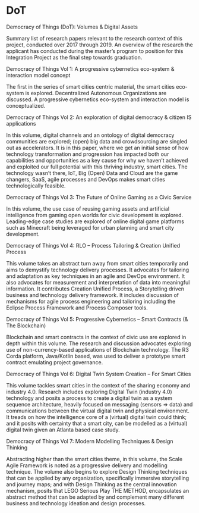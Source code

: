 # DoT
Democracy of Things (DoT): Volumes &amp; Digital Assets

Summary list of research papers relevant to the research context of this project, conducted over 2017 through 2019.  An overview of the research the applicant has conducted during the master’s program to position for this Integration Project as the final step towards graduation. 

Democracy of Things Vol 1: A progressive cybernetics eco-system & interaction model concept  

The first in the series of smart cities centric material, the smart cities eco-system is explored.  Decentralized Autonomous Organizations are discussed.  A progressive cybernetics eco-system and interaction model is conceptualized. 

Democracy of Things Vol 2: An exploration of digital democracy & citizen IS applications 

In this volume, digital channels and an ontology of digital democracy communities are explored; (open) big data and crowdsourcing are singled out as accelerators.  It is in this paper, where we get an initial sense of how technology transformation and progression has impacted both our capabilities and opportunities as a key cause for why we haven’t achieved and exploited our full potential with this thriving industry, smart cities.  The technology wasn’t there, IoT, Big (Open) Data and Cloud are the game changers, SaaS, agile processes and DevOps makes smart cities technologically feasible. 

Democracy of Things Vol 3: The Future of Online Gaming as a Civic Service 

In this volume, the use case of reusing gaming assets and artificial intelligence from gaming open worlds for civic development is explored.  Leading-edge case studies are explored of online digital game platforms such as Minecraft being leveraged for urban planning and smart city development.

Democracy of Things Vol 4: RLO – Process Tailoring & Creation Unified Process 

This volume takes an abstract turn away from smart cities temporarily and aims to demystify technology delivery processes.  It advocates for tailoring and adaptation as key techniques in an agile and DevOps environment. It also advocates for measurement and interpretation of data into meaningful information.  It contributes Creation Unified Process, a Storytelling driven business and technology delivery framework. It includes discussion of mechanisms for agile process engineering and tailoring including the Eclipse Process Framework and Process Composer tools. 

Democracy of Things Vol 5: Progressive Cybernetics – Smart Contracts (& The Blockchain) 

Blockchain and smart contracts in the context of civic use are explored in depth within this volume.  The research and discussion advocates exploring use of non-currency-based applications of Blockchain technology. The R3 Corda platform, Java/Kotlin based, was used to deliver a prototype smart contract emulating project governance.  

Democracy of Things Vol 6: Digital Twin System Creation – For Smart Cities 

This volume tackles smart cities in the context of the sharing economy and industry 4.0.  Research includes exploring Digital Twin (industry 4.0) technology and posits a process to create a digital twin as a system sequence architecture, heavily focused on messaging (sensors => data) and communications between the virtual digital twin and physical environment.   It treads on how the intelligence core of a (virtual) digital twin could think; and it posits with certainty that a smart city, can be modelled as a (virtual) digital twin given an Atlanta based case study.

Democracy of Things Vol 7: Modern Modelling Techniques & Design Thinking 

Abstracting higher than the smart cities theme, in this volume, the Scale Agile Framework is noted as a progressive delivery and modelling technique.  The volume also begins to explore Design Thinking techniques that can be applied by any organization, specifically immersive storytelling and journey maps; and with Design Thinking as the central innovation mechanism, posits that LEGO Serious Play THE METHOD, encapsulates an abstract method that can be adapted by and complement many different business and technology ideation and design processes. 
